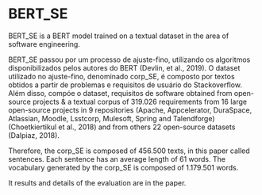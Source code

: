 # BERT_SE

BERT_SE is a BERT model trained on a textual dataset in the area of software engineering.

BERT_SE passou por um processo de ajuste-fino, utilizando os algoritmos disponibilizados pelos autores do BERT (Devlin, et al., 2019). O dataset utilizado no ajuste-fino, denominado corp_SE, é composto por textos obtidos a partir de problemas e requisitos de usuário do Stackoverflow. Além disso, compóe o dataset, requisitos de software obtained from open-source projects & a textual corpus of 319.026 requirements from 16 large open-source projects in 9 repositories (Apache, Appcelerator, DuraSpace, Atlassian, Moodle, Lsstcorp, Mulesoft, Spring and Talendforge) (Choetkiertikul et al., 2018) and from others 22 open-source datasets (Dalpiaz, 2018).

Therefore, the corp_SE is composed of 456.500 texts, in this paper called sentences. Each sentence has an average length of 61 words. The vocabulary generated by the corp_SE is composed of 1.179.501 words.

It results and details of the evaluation are in the paper. 

